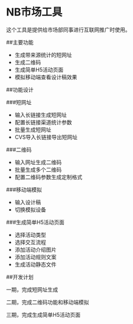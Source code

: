 # NB市场工具

这个工具是提供给市场部同事进行互联网推广时使用。

##主要功能

* 生成带来源统计的短网址
* 生成二维码
* 生成简单H5活动页面
* 模拟移动端查看设计稿效果

##功能设计

###短网址

* 输入长链接生成短网址
* 配置长链接渠道统计参数
* 批量生成短网址
* CVS导入长链接导出短网址

###二维码

* 输入网址生成二维码
* 批量生成多个二维码
* 配置二维码参数生成定制格式

###移动端模拟

* 输入设计稿
* 切换模拟设备

###生成简单H5活动页面

* 选择活动类型
* 选择交互流程
* 添加活动介绍图片
* 添加活动规则文案
* 生成活动静态文件


##开发计划


一期，完成短网址生成

二期，完成二维码功能和移动端模拟

三期，完成生成简单H5活动页面








